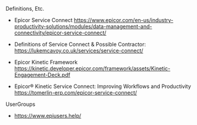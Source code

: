 Definitions, Etc. 

* Epicor Service Connect https://www.epicor.com/en-us/industry-productivity-solutions/modules/data-management-and-connectivity/epicor-service-connect/

* Definitions of Service Connect & Possible Contractor: https://lukemcavoy.co.uk/services/service-connect/ 

* Epicor Kinetic Framework https://kinetic.developer.epicor.com/framework/assets/Kinetic-Engagement-Deck.pdf

* Epicor® Kinetic Service Connect: Improving Workflows and Productivity https://tomerlin-erp.com/epicor-service-connect/

UserGroups

* https://www.epiusers.help/

